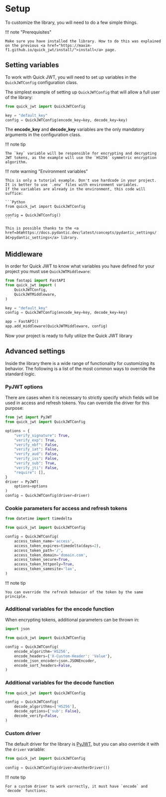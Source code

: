 # Setup

To customize the library, you will need to do a few simple things.

!!! note "Prerequisites"

    Make sure you have installed the library. How to do this was explained on the previous <a href="https://maxim-f1.github.io/quick_jwt/install/">install</a> page.

## Setting variables

To work with Quick JWT, you will need to set up variables in the `QuickJWTConfig` configuration class.

The simplest example of setting up `QuickJWTConfig` that will allow a full user of the library:

```Python
from quick_jwt import QuickJWTConfig

key = "default_key"
config = QuickJWTConfig(encode_key=key, decode_key=key)
```

The __encode_key__ and __decode_key__ variables are the only mandatory arguments in the configuration class.

!!! note tip 

    The `key` variable will be responsible for encrypting and decrypting JWT tokens, as the example will use the `HS256` symmetric encryption algorithm.

!!! note warning "Environment variables"

    This is only a tutorial example. Don't use hardcode in your project. It is better to use `.env` files with environment variables. 
    If the variables are already in the environment, this code will suffice: 

    ```Python 
    from quick_jwt import QuickJWTConfig
    
    config = QuickJWTConfig()
    ```    

    This is possible thanks to the <a href=â€œhttps://docs.pydantic.dev/latest/concepts/pydantic_settings/â€>pydantic_settings</a> library.

## Middleware

In order for Quick JWT to know what variables you have defined for your project you must use `QuickJWTMiddleware`:

```Python
from fastapi import FastAPI
from quick_jwt import (
    QuickJWTConfig,
    QuickJWTMiddleware,
)

key = "default_key"
config = QuickJWTConfig(encode_key=key, decode_key=key)

app = FastAPI()
app.add_middleware(QuickJWTMiddleware, config)
```

Now your project is ready to fully utilize the Quick JWT library

## Advanced settings

Inside the library there is a wide range of functionality for customizing its behavior. The following is a list of the most common ways to override the standard logic.

### PyJWT options

There are cases when it is necessary to strictly specify which fields will be used in access and refresh tokens. You can override the driver for this purpose:

```Python
from jwt import PyJWT
from quick_jwt import QuickJWTConfig

options = {
    "verify_signature": True,
    "verify_exp": True,
    "verify_nbf": False,
    "verify_iat": False,
    "verify_aud": False,
    "verify_iss": False,
    "verify_sub": True,
    "verify_jti": False,
    "require": [],
}
driver = PyJWT(
    options=options
)
config = QuickJWTConfig(driver=driver)
```

### Cookie parameters for access and refresh tokens

```Python
from datetime import timedelta

from quick_jwt import QuickJWTConfig

config = QuickJWTConfig(
    access_token_name='access',
    access_token_expires=timedelta(days=2),
    access_token_path='/',
    access_token_domain='domain.com',
    access_token_secure=True,
    access_token_httponly=True,
    access_token_samesite='lax',
)
```

!!! note tip

    You can override the refresh behavior of the token by the same principle.

### Additional variables for the encode function

When encrypting tokens, additional parameters can be thrown in:

```Python
import json

from quick_jwt import QuickJWTConfig

config = QuickJWTConfig(
    encode_algorithm='HS256',
    encode_headers={'X-Custom-Header': 'Value'},
    encode_json_encoder=json.JSONEncoder,
    encode_sort_headers=False,
)
```

### Additional variables for the decode function

```Python
from quick_jwt import QuickJWTConfig

config = QuickJWTConfig(
    decode_algorithms=['HS256'],
    decode_options={'sub': False},
    decode_verify=False,
)
```

### Custom driver

The default driver for the library is <a href=â€œhttps://pyjwt.readthedocs.ioâ€>PyJWT</a>, but you can also override it with the `driver` variable:

```Python
from quick_jwt import QuickJWTConfig
    
config = QuickJWTConfig(driver=AnotherDriver())
```

!!! note tip

    For a custom driver to work correctly, it must have `encode` and `decode` functions.
